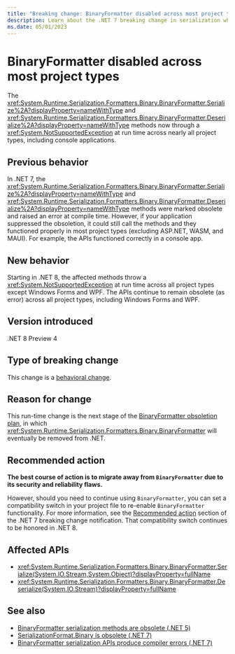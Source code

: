 ```yaml
---
title: "Breaking change: BinaryFormatter disabled across most project types"
description: Learn about the .NET 7 breaking change in serialization where serialize and deserialize methods on BinaryFormatter now through an exception at run time.
ms.date: 05/01/2023
---
```

# BinaryFormatter disabled across most project types

The <xref:System.Runtime.Serialization.Formatters.Binary.BinaryFormatter.Serialize%2A?displayProperty=nameWithType> and <xref:System.Runtime.Serialization.Formatters.Binary.BinaryFormatter.Deserialize%2A?displayProperty=nameWithType> methods now through a <xref:System.NotSupportedException> at run time across nearly all project types, including console applications.

## Previous behavior

In .NET 7, the <xref:System.Runtime.Serialization.Formatters.Binary.BinaryFormatter.Serialize%2A?displayProperty=nameWithType> and <xref:System.Runtime.Serialization.Formatters.Binary.BinaryFormatter.Deserialize%2A?displayProperty=nameWithType> methods were marked obsolete and raised an error at compile time. However, if your application suppressed the obsoletion, it could still call the methods and they functioned properly in most project types (excluding ASP.NET, WASM, and MAUI). For example, the APIs functioned correctly in a console app.

## New behavior

Starting in .NET 8, the affected methods throw a <xref:System.NotSupportedException> at run time across all project types except Windows Forms and WPF. The APIs continue to remain obsolete (as error) across all project types, including Windows Forms and WPF.

## Version introduced

.NET 8 Preview 4

## Type of breaking change

This change is a [behavioral change](../../categories.md#behavioral-change).

## Reason for change

This run-time change is the next stage of the [BinaryFormatter obsoletion plan](https://github.com/dotnet/designs/blob/main/accepted/2020/better-obsoletion/binaryformatter-obsoletion.md), in which <xref:System.Runtime.Serialization.Formatters.Binary.BinaryFormatter> will eventually be removed from .NET.

## Recommended action

**The best course of action is to migrate away from `BinaryFormatter` due to its security and reliability flaws.**

However, should you need to continue using `BinaryFormatter`, you can set a compatibility switch in your project file to re-enable `BinaryFormatter` functionality. For more information, see the [Recommended action](../7.0/binaryformatter-apis-produce-errors.md#recommended-action) section of the .NET 7 breaking change notification. That compatibility switch continues to be honored in .NET 8.

## Affected APIs

- <xref:System.Runtime.Serialization.Formatters.Binary.BinaryFormatter.Serialize(System.IO.Stream,System.Object)?displayProperty=fullName>
- <xref:System.Runtime.Serialization.Formatters.Binary.BinaryFormatter.Deserialize(System.IO.Stream)?displayProperty=fullName>

## See also

- [BinaryFormatter serialization methods are obsolete (.NET 5)](../5.0/binaryformatter-serialization-obsolete.md)
- [SerializationFormat.Binary is obsolete (.NET 7)](../7.0/serializationformat-binary.md)
- [BinaryFormatter serialization APIs produce compiler errors (.NET 7)](../7.0/binaryformatter-apis-produce-errors.md)
